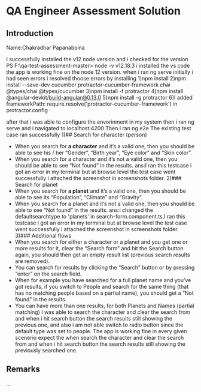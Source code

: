 # QA Engineer Assessment Solution

## Introduction

Name:Chakradhar Papanaboina


I successfully installed the  v12 node version and i checked for the version
PS F:\qa-test-assessment-master> node -v
v12.18.3
i installed the vs code the app is working  fine on the node 12 version.
when i ran ng serve initially i had seen errors i resolved thoose errors by installing
1)npm install
2)npm install --save-dev cucumber protractor-cucumber-framework chai @types/chai @types/cucumber
3)npm install -f protractor
4)npm install @angular-devkit/build-angular@0.13.0
5)npm install -g protractor
6)I added frameworkPath: require.resolve('protractor-cucumber-framework') in protractor.config

after that i was able to configure the envorinment in my system then i ran ng serve and i navigated to localhost:4200
Then i ran ng e2e
The existing test case ran successfully
1)## Search for character (person)
*	When you search for **a character** and it’s a valid one, then you should be able to see his / her “Gender”, “Birth year”, “Eye color” and “Skin color”.
*	When you search for a character and it’s not a valid one, then you should be able to see “Not found” in the results.
        ans:I ran this testcase i got an error in my terminal but at browse level the test case went successfully i attached the screenshot in screenshots folder.
2)### Search for planet
*	When you search for **a planet** and it’s a valid one, then you should be able to see its “Population”, “Climate” and “Gravity”.
*	When you search for a planet and it’s not a valid one, then you should be able to see “Not found” in the results.
        ans:i changed the defaultsearchtype to 'planets' in search-form.component.ts,I ran this testcase i got an error in my terminal but at browse level the test case went successfully i attached the screenshot in screenshots folder.
3)### Additional flows
*	When you search for either a character or a planet and you get one or more results for it, clear the “Search form” and hit the Search button again, you should then get an empty result list (previous search results are removed).
*	You can search for results by clicking the “Search” button or by pressing “enter” on the search field.
*	When for example you have searched for a full planet name and you’ve got results, if you switch to People and search for the same thing (that has no matching people based on a partial name), you should get a “Not found” in the results.
*	You can have more than one results, for both Planets and Names (partial matching)
I was able to search the character and clear the search from and when i hit search button the search results still showing the previous one, and also i am not able switch to radio button since the default type was set to people.
The app is working fine in every given scenerio expect the when search the character and clear the search from and when i hit search button the search results still showing the previously searched one.




## Remarks 

...

